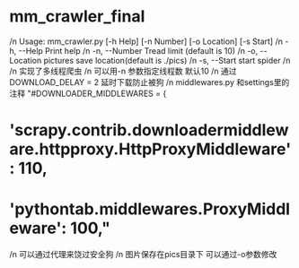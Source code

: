mm_crawler_final
================


/n Usage: mm_crawler.py [-h Help] [-n Number] [-o Location] [-s Start]
/n        -h, --Help      Print help
/n        -n, --Number    Tread limit (default is 10)
/n        -o, --Location  pictures save location(default is ./pics)
/n        -s, --Start     start spider
/n
/n 实现了多线程爬虫 
/n 可以用-n 参数指定线程数    默认10
/n 通过DOWNLOAD_DELAY = 2 延时下载防止被狗
/n middlewares.py 和settings里的注释
"#DOWNLOADER_MIDDLEWARES = {
#    'scrapy.contrib.downloadermiddleware.httpproxy.HttpProxyMiddleware': 110,
#    'pythontab.middlewares.ProxyMiddleware': 100,"
/n 可以通过代理来饶过安全狗
/n 图片保存在pics目录下   可以通过-o参数修改
